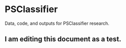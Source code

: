# PSClassifier
Data, code, and outputs for PSClassifier research.

## I am editing this document as a test.
